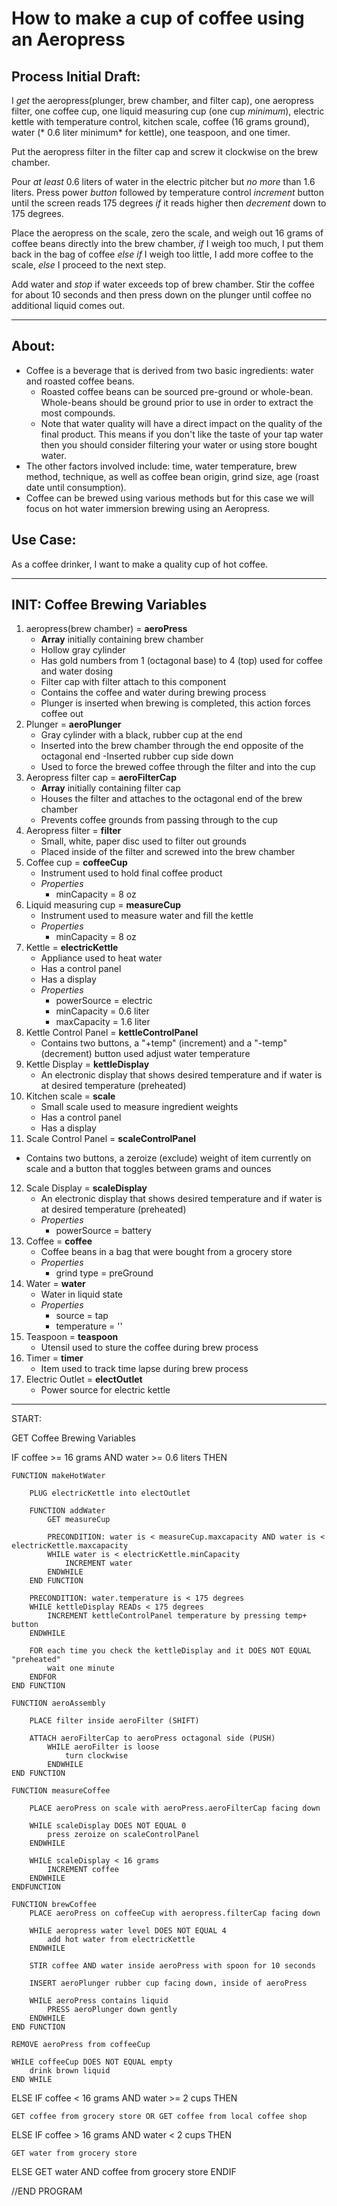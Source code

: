 # How to make a cup of coffee using an Aeropress

## Process Initial Draft:
I *get* the aeropress(plunger, brew chamber, and filter cap), one aeropress filter, one coffee cup, one liquid measuring cup (one cup *minimum*), electric kettle with temperature control, kitchen scale, coffee (16 grams ground), water (* 0.6  liter minimum* for kettle), one teaspoon, and one timer.

Put the aeropress filter in the filter cap and screw it clockwise on the brew chamber.

Pour *at least* 0.6 liters of water in the electric pitcher but *no more* than 1.6 liters.  Press power *button* followed by temperature control *increment* button until the screen reads 175 degrees *if* it reads higher then *decrement* down to 175 degrees.

Place the aeropress on the scale, zero the scale, and weigh out 16 grams of coffee beans directly into the brew chamber, *if* I weigh too much, I put them back in the bag of coffee *else if* I weigh too little, I add more coffee to the scale, *else* I proceed to the next step.

Add water and *stop* if water exceeds top of brew chamber.  Stir the coffee for about 10 seconds and then press down on the plunger until coffee no additional liquid comes out.

---

## About:
- Coffee is a beverage that is derived from two basic ingredients: water and roasted coffee beans.
    - Roasted coffee beans can be sourced pre-ground or whole-bean.  Whole-beans should be ground prior to use in order to extract the most compounds.
    - Note that water quality will have a direct impact on the quality of the final product.  This means if you don't like the taste of your tap water then you should consider filtering your water or using store bought water.
- The other factors involved include: time, water temperature, brew method, technique, as well as coffee bean origin, grind size, age (roast date until consumption).
- Coffee can be brewed using various methods but for this case we will focus on hot water immersion brewing using an Aeropress.


## Use Case: 
As a coffee drinker, I want to make a quality cup of hot coffee.

---

## INIT: Coffee Brewing Variables

1. aeropress(brew chamber) = **aeroPress**
    - **Array** initially containing brew chamber
    - Hollow gray cylinder
    - Has gold numbers from 1 (octagonal base) to 4 (top) used for coffee and water dosing
    - Filter cap with filter attach to this component
    - Contains the coffee and water during brewing process
    - Plunger is inserted when brewing is completed, this action forces coffee out
2. Plunger = **aeroPlunger**
    - Gray cylinder with a black, rubber cup at the end
    - Inserted into the brew chamber through the end opposite of the octagonal end
        -Inserted rubber cup side down
    - Used to force the brewed coffee through the filter and into the cup
3. Aeropress filter cap = **aeroFilterCap**
    - **Array** initially containing filter cap
    - Houses the filter and attaches to the octagonal end of the brew chamber
    - Prevents coffee grounds from passing through to the cup
4. Aeropress filter = **filter**
    - Small, white, paper disc used to filter out grounds
    - Placed inside of the filter and screwed into the brew chamber
5. Coffee cup = **coffeeCup**
    - Instrument used to hold final coffee product
    - *Properties*
        - minCapacity = 8 oz
6. Liquid measuring cup = **measureCup**
    - Instrument used to measure water and fill the kettle
    - *Properties*
        - minCapacity = 8 oz
7. Kettle = **electricKettle**
    - Appliance used to heat water
    - Has a control panel
    - Has a display
    - *Properties*
        - powerSource = electric
        - minCapacity = 0.6 liter
        - maxCapacity = 1.6 liter
8. Kettle Control Panel = **kettleControlPanel**
    - Contains two buttons, a "+temp" (increment) and a "-temp" (decrement) button used adjust water temperature
9. Kettle Display = **kettleDisplay**
    - An electronic display that shows desired temperature and if water is at desired temperature (preheated)
10. Kitchen scale = **scale**
    - Small scale used to measure ingredient weights
    - Has a control panel
    - Has a display
11. Scale Control Panel = **scaleControlPanel**
- Contains two buttons, a zeroize (exclude) weight of item currently on scale and a button that toggles between grams and ounces
12. Scale Display = **scaleDisplay**
    - An electronic display that shows desired temperature and if water is at desired temperature (preheated)
    - *Properties*
        - powerSource = battery
13. Coffee = **coffee**
    - Coffee beans in a bag that were bought from a grocery store
    - *Properties*
        - grind type = preGround
14. Water = **water**
    - Water in liquid state
    - *Properties*
        - source = tap
        - temperature = ''
15. Teaspoon = **teaspoon**
    - Utensil used to sture the coffee during brew process
16. Timer = **timer**
    - Item used to track time lapse during brew process
17. Electric Outlet = **electOutlet**
    - Power source for electric kettle

---
START:

GET Coffee Brewing Variables

IF coffee >= 16 grams AND water >= 0.6 liters THEN

    FUNCTION makeHotWater
        
        PLUG electricKettle into electOutlet

        FUNCTION addWater
            GET measureCup
            
            PRECONDITION: water is < measureCup.maxcapacity AND water is < electricKettle.maxcapacity
            WHILE water is < electricKettle.minCapacity
                INCREMENT water
            ENDWHILE    
        END FUNCTION     
        
        PRECONDITION: water.temperature is < 175 degrees
        WHILE kettleDisplay READs < 175 degrees
            INCREMENT kettleControlPanel temperature by pressing temp+ button 
        ENDWHILE

        FOR each time you check the kettleDisplay and it DOES NOT EQUAL "preheated"
            wait one minute
        ENDFOR 
    END FUNCTION

    FUNCTION aeroAssembly

        PLACE filter inside aeroFilter (SHIFT)

        ATTACH aeroFilterCap to aeroPress octagonal side (PUSH)
            WHILE aeroFilter is loose
                turn clockwise
            ENDWHILE   
    END FUNCTION
    
    FUNCTION measureCoffee
        
        PLACE aeroPress on scale with aeroPress.aeroFilterCap facing down
        
        WHILE scaleDisplay DOES NOT EQUAL 0
            press zeroize on scaleControlPanel
        ENDWHILE
            
        WHILE scaleDisplay < 16 grams
            INCREMENT coffee
        ENDWHILE   
    ENDFUNCTION

    FUNCTION brewCoffee
        PLACE aeroPress on coffeeCup with aeropress.filterCap facing down
        
        WHILE aeropress water level DOES NOT EQUAL 4
            add hot water from electricKettle
        ENDWHILE

        STIR coffee AND water inside aeroPress with spoon for 10 seconds

        INSERT aeroPlunger rubber cup facing down, inside of aeroPress

        WHILE aeroPress contains liquid
            PRESS aeroPlunger down gently
        ENDWHILE
    END FUNCTION 

    REMOVE aeroPress from coffeeCup

    WHILE coffeeCup DOES NOT EQUAL empty
        drink brown liquid
    END WHILE   
ELSE IF coffee < 16 grams AND water >= 2 cups THEN

    GET coffee from grocery store OR GET coffee from local coffee shop
ELSE IF coffee > 16 grams AND water < 2 cups THEN

    GET water from grocery store
ELSE 
    GET water AND coffee from grocery store
ENDIF

//END PROGRAM
